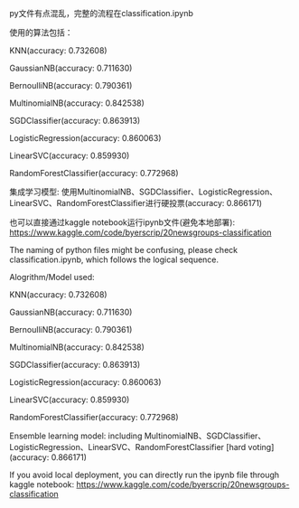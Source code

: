 py文件有点混乱，完整的流程在classification.ipynb

使用的算法包括：

KNN(accuracy: 0.732608)

GaussianNB(accuracy: 0.711630)

BernoulliNB(accuracy: 0.790361)

MultinomialNB(accuracy: 0.842538)

SGDClassifier(accuracy: 0.863913)

LogisticRegression(accuracy: 0.860063)

LinearSVC(accuracy: 0.859930)

RandomForestClassifier(accuracy: 0.772968)

集成学习模型: 使用MultinomialNB、SGDClassifier、LogisticRegression、LinearSVC、RandomForestClassifier进行硬投票(accuracy: 0.866171)

也可以直接通过kaggle notebook运行ipynb文件(避免本地部署): https://www.kaggle.com/code/byerscrip/20newsgroups-classification


The naming of python files might be confusing, please check classification.ipynb, which follows the logical sequence.

Alogrithm/Model used:

KNN(accuracy: 0.732608)

GaussianNB(accuracy: 0.711630)

BernoulliNB(accuracy: 0.790361)

MultinomialNB(accuracy: 0.842538)

SGDClassifier(accuracy: 0.863913)

LogisticRegression(accuracy: 0.860063)

LinearSVC(accuracy: 0.859930)

RandomForestClassifier(accuracy: 0.772968)

Ensemble learning model: including MultinomialNB、SGDClassifier、LogisticRegression、LinearSVC、RandomForestClassifier [hard voting]
(accuracy: 0.866171)

If you avoid local deployment, you can directly run the ipynb file through kaggle notebook: https://www.kaggle.com/code/byerscrip/20newsgroups-classification
